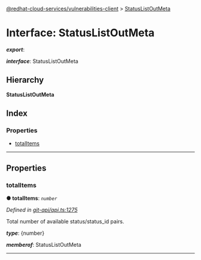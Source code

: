 [@redhat-cloud-services/vulnerabilities-client](../README.md) > [StatusListOutMeta](../interfaces/statuslistoutmeta.md)

# Interface: StatusListOutMeta

*__export__*: 

*__interface__*: StatusListOutMeta

## Hierarchy

**StatusListOutMeta**

## Index

### Properties

* [totalItems](statuslistoutmeta.md#totalitems)

---

## Properties

<a id="totalitems"></a>

###  totalItems

**● totalItems**: *`number`*

*Defined in [git-api/api.ts:1275](https://github.com/RedHatInsights/javascript-clients/blob/master/packages/vulnerabilities/git-api/api.ts#L1275)*

Total number of available status/status\_id pairs.

*__type__*: {number}

*__memberof__*: StatusListOutMeta

___

